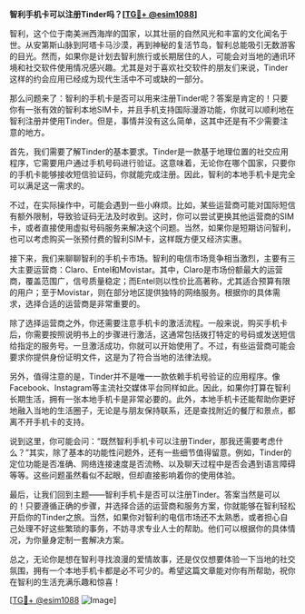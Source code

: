 **智利手机卡可以注册Tinder吗？[[TG💪+ @esim1088](https://t.me/s/esim1088)]**

智利，这个位于南美洲西海岸的国家，以其壮丽的自然风光和丰富的文化闻名于世。从安第斯山脉到阿塔卡马沙漠，再到神秘的复活节岛，智利总能吸引无数游客的目光。然而，如果你是计划去智利旅行或长期居住的人，可能会对当地的通讯环境和社交软件使用情况感兴趣。尤其是对于喜欢社交软件的朋友们来说，Tinder这样的约会应用已经成为现代生活中不可或缺的一部分。

那么问题来了：智利的手机卡是否可以用来注册Tinder呢？答案是肯定的！只要你有一张有效的智利本地SIM卡，并且手机支持国际漫游功能，你就可以顺利地在智利注册并使用Tinder。但是，事情并没有这么简单，这其中还是有不少需要注意的地方。

首先，我们需要了解Tinder的基本要求。Tinder是一款基于地理位置的社交应用程序，它需要用户通过手机号码进行验证。这意味着，无论你在哪个国家，只要你的手机卡能够接收短信验证码，你就能完成注册。因此，智利的本地手机卡是完全可以满足这一需求的。

不过，在实际操作中，可能会遇到一些小麻烦。比如，某些运营商可能对国际短信有额外限制，导致验证码无法及时收到。这时，你可以尝试更换其他运营商的SIM卡，或者直接使用虚拟号码服务来解决这个问题。当然，如果你是短期访问智利，也可以考虑购买一张预付费的智利SIM卡，这样既方便又经济实惠。

接下来，我们来聊聊智利的手机卡市场。智利的电信市场竞争相当激烈，主要有三大主要运营商：Claro、Entel和Movistar。其中，Claro是市场份额最大的运营商，覆盖范围广，信号质量稳定；而Entel则以性价比高著称，尤其适合预算有限的用户；至于Movistar，则在部分地区提供独特的网络服务。根据你的具体需求，选择合适的运营商是非常重要的。

除了选择运营商之外，你还需要注意手机卡的激活流程。一般来说，购买手机卡后，你需要按照说明书上的步骤进行激活，这通常包括拨打特定的号码或发送短信给指定的服务号。一旦激活成功，你就可以开始使用了。不过，有些运营商可能会要求你提供身份证明文件，这是为了符合当地的法律法规。

另外，值得注意的是，Tinder并不是唯一一款依赖手机号验证的应用程序。像Facebook、Instagram等主流社交媒体平台同样如此。因此，如果你打算在智利长期生活，拥有一张本地手机卡是非常必要的。此外，本地手机卡还能帮助你更好地融入当地的生活圈子，无论是与朋友保持联系，还是查找附近的餐厅和景点，都离不开手机卡的支持。

说到这里，你可能会问：“既然智利手机卡可以注册Tinder，那我还需要考虑什么？”其实，除了基本的功能性问题外，还有一些细节值得留意。例如，Tinder的定位功能是否准确、网络连接速度是否流畅、以及聊天过程中是否会遇到语言障碍等等。这些问题虽然看似不起眼，但却直接影响着你的使用体验。

最后，让我们回到主题——智利手机卡是否可以注册Tinder。答案当然是可以的！只要遵循正确的步骤，并选择合适的运营商和服务方案，你就能够在智利轻松开启你的Tinder之旅。当然，如果你对智利的电信市场还不太熟悉，或者担心自己处理不好这些繁琐的事务，不妨寻求专业人士的帮助。他们可以根据你的具体情况，为你量身定制一套解决方案。

总之，无论你是想在智利寻找浪漫的爱情故事，还是仅仅想要体验一下当地的社交氛围，拥有一个本地手机卡都是必不可少的。希望这篇文章能对你有所帮助，祝你在智利的生活充满乐趣和惊喜！

[[TG💪+ @esim1088](https://t.me/s/esim1088) ![Image](https://i.postimg.cc/4NQfJmqS/Snipaste-2025-05-13-00-14-12.png)]